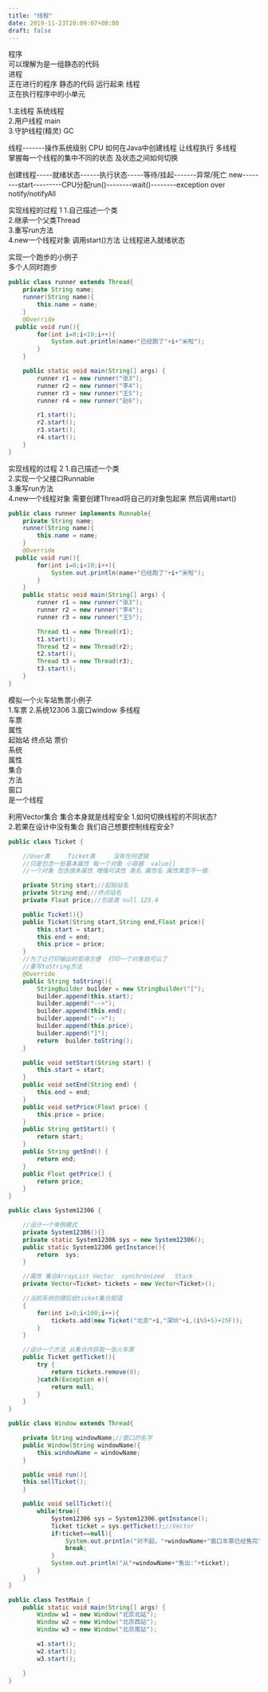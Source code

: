 ```yaml
---
title: "线程"
date: 2019-11-23T20:09:07+08:00
draft: false
---
```


程序    
    可以理解为是一组静态的代码  
进程    
    正在进行的程序  静态的代码 运行起来 
线程    
    正在执行程序中的小单元  


1.主线程 系统线程   
2.用户线程  main    
3.守护线程(精灵)    GC

线程-------操作系统级别 CPU 
如何在Java中创建线程 让线程执行 多线程  
掌握每一个线程的集中不同的状态 及状态之间如何切换   

创建线程-----就绪状态------执行状态-----等待/挂起-------异常/死亡
new--------start---------CPU分配run()--------wait()--------exception over
notify/notifyAll


实现线程的过程 1
1.自己描述一个类    
2.继承一个父类Thread    
3.重写run方法   
4.new一个线程对象   调用start()方法 让线程进入就绪状态  

实现一个跑步的小例子    
    多个人同时跑步  
```java
public class runner extends Thread{
    private String name;
    runner(String name){
        this.name = name;
    }
    @Override
  public void run(){
        for(int i=0;i<10;i++){
            System.out.println(name+"已经跑了"+i+"米啦");
        }
    }

    public static void main(String[] args) {
        runner r1 = new runner("张3");
        runner r2 = new runner("李4");
        runner r3 = new runner("王5");
        runner r4 = new runner("赵6");

        r1.start();
        r2.start();
        r3.start();
        r4.start();
    }
}
```

实现线程的过程  2
1.自己描述一个类    
2.实现一个父接口Runnable    
3.重写run方法   
4.new一个线程对象   需要创建Thread将自己的对象包起来 然后调用start()    

```java
public class runner implements Runnable{
    private String name;
    runner(String name){
        this.name = name;
    }
    @Override
  public void run(){
        for(int i=0;i<10;i++){
            System.out.println(name+"已经跑了"+i+"米啦");
        }
    }
    public static void main(String[] args) {
        runner r1 = new runner("张3");
        runner r2 = new runner("李4");
        runner r3 = new runner("王5");

        Thread t1 = new Thread(r1);
        t1.start();
        Thread t2 = new Thread(r2);
        t2.start();
        Thread t3 = new Thread(r3);
        t3.start();
    }
}
```

模拟一个火车站售票小例子    
1.车票  2.系统12306    3.窗口window 多线程  
车票    
    属性    
        起始站  终点站  票价    
系统    
    属性    
        集合    
    方法    
窗口    
    是一个线程  

利用Vector集合 集合本身就是线程安全 
1.如何切换线程的不同状态?    
2.若果在设计中没有集合  我们自己想要控制线程安全?    

```java
public class Ticket {

    //User类     Ticket类     没有任何逻辑
    //只是包含一些基本属性 每一个对象 小容器  value[]
    //一个对象 包含很多属性 增强可读性 类名 属性名 属性类型不一致

    private String start;//起始站名
    private String end;//终点站名
    private Float price;//包装类 null 123.4

    public Ticket(){}
    public Ticket(String start,String end,Float price){
        this.start = start;
        this.end = end;
        this.price = price;
    }
    //为了让打印输出时变得方便  打印一个对象就可以了
    //重写toString方法
    @Override
    public String toString(){
        StringBuilder builder = new StringBuilder("[");
        builder.append(this.start);
        builder.append("-->");
        builder.append(this.end);
        builder.append("-->");
        builder.append(this.price);
        builder.append("]");
        return  builder.toString();
    }

    public void setStart(String start) {
        this.start = start;
    }
    public void setEnd(String end) {
        this.end = end;
    }
    public void setPrice(Float price) {
        this.price = price;
    }
    public String getStart() {
        return start;
    }
    public String getEnd() {
        return end;
    }
    public Float getPrice() {
        return price;
    }
}
```
```java
public class System12306 {

    //设计一个单例模式
    private System12306(){}
    private static System12306 sys = new System12306();
    public static System12306 getInstance(){
        return  sys;
    }

    //属性 集合ArrayList Vector  synchronized   Stack
    private Vector<Ticket> tickets = new Vector<Ticket>();

    //当前系统创键后给ticket集合赋值
    {
        for(int i=0;i<100;i++){
            tickets.add(new Ticket("北京"+i,"深圳"+i,(i%5+5)+25F));
        }
    }

    //设计一个方法 从集合内获取一张火车票
    public Ticket getTicket(){
        try {
            return tickets.remove(0);
        }catch(Exception e){
            return null;
        }
    }
}
```
```java
public class Window extends Thread{

    private String windowName;//窗口的名字
    public Window(String windowName){
        this.windowName = windowName;
    }

    public void run(){
    this.sellTicket();
    }

    public void sellTicket(){
        while(true){
            System12306 sys = System12306.getInstance();
            Ticket ticket = sys.getTicket();//Vector
            if(ticket==null){
                System.out.println("对不起，"+windowName+"窗口车票已经售完");
                break;
            }
            System.out.println("从"+windowName+"售出:"+ticket);
        }
    }
}
```
```java
public class TestMain {
    public static void main(String[] args) {
        Window w1 = new Window("北京北站");
        Window w2 = new Window("北京西站");
        Window w3 = new Window("北京南站");

        w1.start();
        w2.start();
        w3.start();

    }
}
```
